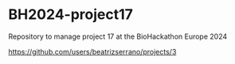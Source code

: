 # BH2024-project17

Repository to manage project 17 at the BioHackathon Europe 2024

https://github.com/users/beatrizserrano/projects/3
